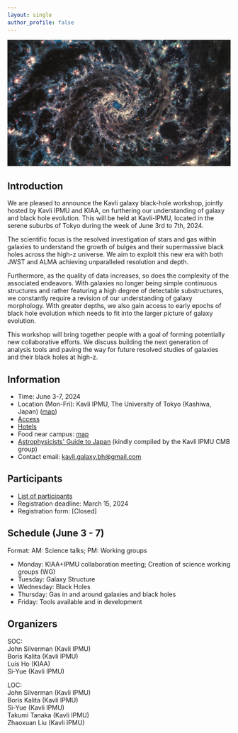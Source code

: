 ```yaml
---
layout: single
author_profile: false
---
```


<!---## Kavli galaxy black-hole evolution workshop --->
![jwst_image](/_images/sPsQiC4eFn5bZxMVqs6dLW.jpg)

## Introduction
We are pleased to announce the Kavli galaxy black-hole workshop, jointly hosted by Kavli IPMU and KIAA, on furthering our understanding of galaxy and black hole evolution. This will be held at Kavli-IPMU, located in the serene suburbs of Tokyo during the week of June 3rd to 7th, 2024. 


The scientific focus is the resolved investigation of stars and gas within galaxies to understand the growth of bulges and their supermassive black holes across the high-z universe. We aim to exploit this new era with both JWST and ALMA achieving unparalleled resolution and depth.


Furthermore,  as the quality of data increases, so does the complexity of the associated endeavors. With galaxies no longer being simple continuous structures and rather featuring a high degree of detectable substructures, we constantly require a revision of our understanding of galaxy morphology. With greater depths, we also gain access to early epochs of black hole evolution which needs to fit into the larger picture of galaxy evolution. 


This workshop will bring together people with a goal of forming potentially new collaborative efforts. We discuss building the next generation of analysis tools and paving the way for future resolved studies of galaxies and their black holes at high-z.   

## Information
* Time: June 3-7, 2024
* Location (Mon-Fri): Kavli IPMU, The University of Tokyo (Kashiwa, Japan) ([map](https://maps.app.goo.gl/YzgzK9UrQ55sL89x8))
* [Access](https://www.ipmu.jp/visitors/access-ipmu)
* [Hotels](https://www.ipmu.jp/visitors/accommodation)
* Food near campus: [map](https://www.google.com/maps/d/u/1/edit?mid=1mVE_BZqdhGYfqo_OBi5JMfjoUD-xxSY&usp=sharing)
* [Astrophysicists' Guide to Japan](https://sites.google.com/view/ipmucmb/discover-japan) (kindly compiled by the Kavli IPMU CMB group)
* Contact email: kavli.galaxy.bh@gmail.com
## Participants
* [List of participants](https://docs.google.com/spreadsheets/d/e/2PACX-1vRVN7amnYxoh_R9j2tDp4D-Uaf6xlt7L-6OBlzsC4rpoyBXzEtXxk6Nma_ilSPgqrcV-27ODyquec8R/pubhtml)
* Registration deadline: March 15, 2024
* Registration form: [Closed]
## Schedule (June 3 - 7)
Format: AM: Science talks; PM: Working groups 
* Monday:    KIAA+IPMU collaboration meeting; Creation of science working groups (WG)
* Tuesday:   Galaxy Structure
* Wednesday: Black Holes
* Thursday:  Gas in and around galaxies and black holes
* Friday:    Tools available and in development

## Organizers
SOC:\
John Silverman (Kavli IPMU)\
Boris Kalita (Kavli IPMU)\
Luis Ho (KIAA)\
Si-Yue (Kavli IPMU)

LOC:\
John Silverman (Kavli IPMU)\
Boris Kalita (Kavli IPMU)\
Si-Yue (Kavli IPMU)\
Takumi Tanaka (Kavli IPMU)\
Zhaoxuan Liu (Kavli IPMU)

